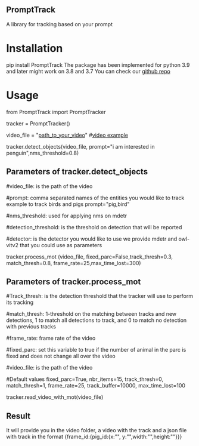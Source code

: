## PromptTrack 
A library for tracking based on your prompt 

# Installation
pip install PromptTrack
The package has been implemented for python 3.9 and later might work on 3.8 and 3.7
You can check our [github repo](https://github.com/ngobibibnbe/PromptTrack)


# Usage
from PromptTrack import PromptTracker

tracker = PromptTracker()

video_file = "[path_to_your_video](https://www.pexels.com/video/penguins-hopping-down-the-stairs-9116156/)"  #[video example](https://www.pexels.com/video/penguins-hopping-down-the-stairs-9116156/)

tracker.detect_objects(video_file, prompt="i am interested in penguin",nms_threshold=0.8) 

## Parameters of tracker.detect_objects
#video_file: is the path of the video 

#prompt: comma separated names of the entities you would like to track example to track birds and pigs  prompt="pig,bird"

#nms_threshold: used for applying nms on mdetr

#detection_threshold: is the threshold on detection that will be reported 

#detector: is the detector you would like to use we provide mdetr and owl-vitv2 that you could use as parameters 



tracker.process_mot (video_file, fixed_parc=False,track_thresh=0.3, match_thresh=0.8, frame_rate=25,max_time_lost=300)

## Parameters of tracker.process_mot 

#Track_thresh: is the detection threshold that the tracker will use to perform its tracking

#match_thresh: 1-threshold on the matching between tracks and new detections,  1 to match all detections to track, and 0 to match no detection with previous tracks

#frame_rate: frame rate of the video

#fixed_parc: set this variable to true if the number of animal in the parc is fixed and does not change all over the video 

#video_file: is the path of the video 

#Default values fixed_parc=True, nbr_items=15, track_thresh=0, match_thresh=1, frame_rate=25, track_buffer=10000, max_time_lost=100


tracker.read_video_with_mot(video_file)

##  Result
It will provide you in the video folder, a video with the track and a json file with track in the format {frame_id:{pig_id:{x:"", y:"",width:"",height:""}}}

